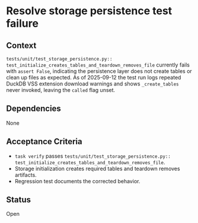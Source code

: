 # Resolve storage persistence test failure

## Context
`tests/unit/test_storage_persistence.py::
test_initialize_creates_tables_and_teardown_removes_file`
currently fails with `assert False`, indicating the persistence layer does not
create tables or clean up files as expected.
As of 2025-09-12 the test run logs repeated DuckDB VSS extension download
warnings and shows `_create_tables` never invoked, leaving the `called` flag
unset.

## Dependencies
None

## Acceptance Criteria
- `task verify` passes
  `tests/unit/test_storage_persistence.py::
  test_initialize_creates_tables_and_teardown_removes_file`.
- Storage initialization creates required tables and teardown removes artifacts.
- Regression test documents the corrected behavior.

## Status
Open
